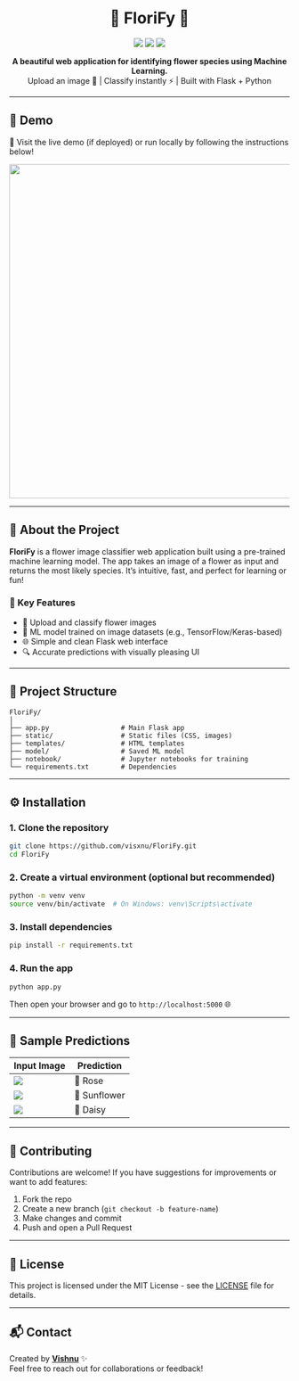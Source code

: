 <h1 align="center">🌸 FloriFy 🌸</h1>
<p align="center">
  <img src="https://img.shields.io/badge/Machine%20Learning-Flower%20Classification-brightgreen?style=flat-square">
  <img src="https://img.shields.io/badge/Flask-Web%20App-blue?style=flat-square">
  <img src="https://img.shields.io/github/license/visxnu/FloriFy?style=flat-square">
</p>

<p align="center">
  <b>A beautiful web application for identifying flower species using Machine Learning.</b><br>
  Upload an image 🌼 | Classify instantly ⚡ | Built with Flask + Python
</p>

---

## 🌻 Demo

🚀 Visit the live demo (if deployed) or run locally by following the instructions below!

<p align="center">
  <img src="https://github.com/visxnu/FloriFy/assets/your-screenshot-path/florify-demo.gif" width="600px">
</p>

---

## 🧠 About the Project

**FloriFy** is a flower image classifier web application built using a pre-trained machine learning model. The app takes an image of a flower as input and returns the most likely species. It’s intuitive, fast, and perfect for learning or fun!

### 🎯 Key Features

- 📸 Upload and classify flower images
- 🤖 ML model trained on image datasets (e.g., TensorFlow/Keras-based)
- 🌐 Simple and clean Flask web interface
- 🔍 Accurate predictions with visually pleasing UI

---

## 📂 Project Structure

```
FloriFy/
│
├── app.py                  # Main Flask app
├── static/                 # Static files (CSS, images)
├── templates/              # HTML templates
├── model/                  # Saved ML model
├── notebook/               # Jupyter notebooks for training
└── requirements.txt        # Dependencies
```

---

## ⚙️ Installation

### 1. Clone the repository

```bash
git clone https://github.com/visxnu/FloriFy.git
cd FloriFy
```

### 2. Create a virtual environment (optional but recommended)

```bash
python -m venv venv
source venv/bin/activate  # On Windows: venv\Scripts\activate
```

### 3. Install dependencies

```bash
pip install -r requirements.txt
```

### 4. Run the app

```bash
python app.py
```

Then open your browser and go to `http://localhost:5000` 🌐

---

## 📸 Sample Predictions

| Input Image | Prediction |
|-------------|------------|
| ![](static/samples/rose.jpg) | 🌹 Rose |
| ![](static/samples/sunflower.jpg) | 🌻 Sunflower |
| ![](static/samples/daisy.jpg) | 🌼 Daisy |

---

## 🤝 Contributing

Contributions are welcome! If you have suggestions for improvements or want to add features:

1. Fork the repo
2. Create a new branch (`git checkout -b feature-name`)
3. Make changes and commit
4. Push and open a Pull Request

---

## 📜 License

This project is licensed under the MIT License - see the [LICENSE](LICENSE) file for details.

---

## 📬 Contact

Created by **[Vishnu](https://github.com/visxnu)** ✨  
Feel free to reach out for collaborations or feedback!
